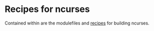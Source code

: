 # Recipes for ncurses

Contained within are the modulefiles and [recipes](recipes/) for building ncurses. 
